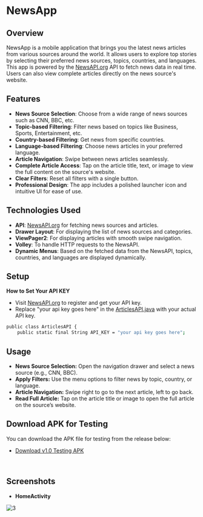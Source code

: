 # NewsApp

## Overview
NewsApp is a mobile application that brings you the latest news articles from various sources around the world. It allows users to explore top stories by selecting their preferred news sources, topics, countries, and languages. This app is powered by the [NewsAPI.org](https://newsapi.org/) API to fetch news data in real time. Users can also view complete articles directly on the news source's website.

## Features

- **News Source Selection**: Choose from a wide range of news sources such as CNN, BBC, etc.
- **Topic-based Filtering**: Filter news based on topics like Business, Sports, Entertainment, etc.
- **Country-based Filtering**: Get news from specific countries.
- **Language-based Filtering**: Choose news articles in your preferred language.
- **Article Navigation**: Swipe between news articles seamlessly.
- **Complete Article Access**: Tap on the article title, text, or image to view the full content on the source's website.
- **Clear Filters**: Reset all filters with a single button.
- **Professional Design**: The app includes a polished launcher icon and intuitive UI for ease of use.

## Technologies Used
- **API**: [NewsAPI.org](https://newsapi.org/) for fetching news sources and articles.
- **Drawer Layout**: For displaying the list of news sources and categories.
- **ViewPager2**: For displaying articles with smooth swipe navigation.
- **Volley**: To handle HTTP requests to the NewsAPI.
- **Dynamic Menus**: Based on the fetched data from the NewsAPI, topics, countries, and languages are displayed dynamically.

## Setup
**How to Set Your API KEY**
   - Visit [NewsAPI.org](https://newsapi.org/) to register and get your API key. 
   - Replace "your api key goes here" in the [ArticlesAPI.java](app/src/main/java/com/example/newsoftheworld/API/ArticlesAPI.java) with your actual API key.

```bash
public class ArticlesAPI {
    public static final String API_KEY = "your api key goes here";
```
## Usage
- **News Source Selection:** Open the navigation drawer and select a news source (e.g., CNN, BBC).
- **Apply Filters:** Use the menu options to filter news by topic, country, or language.
- **Article Navigation:** Swipe right to go to the next article, left to go back.
- **Read Full Article:** Tap on the article title or image to open the full article on the source’s website.

## Download APK for Testing
You can download the APK file for testing from the release below:
- [Download v1.0 Testing APK](https://github.com/kartiknagar333/NewsApp/releases/tag/v1.0)
<br>

## Screenshots
- **HomeActivity**



![3](https://github.com/user-attachments/assets/684db1a2-2f52-474e-b399-6d07949e6815)

